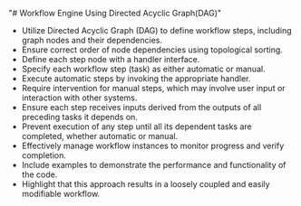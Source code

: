 "# Workflow Engine Using Directed Acyclic Graph(DAG)" 

- Utilize Directed Acyclic Graph (DAG) to define workflow steps, including graph nodes and their dependencies.
- Ensure correct order of node dependencies using topological sorting.
- Define each step node with a handler interface.
- Specify each workflow step (task) as either automatic or manual.
- Execute automatic steps by invoking the appropriate handler.
- Require intervention for manual steps, which may involve user input or interaction with other systems.
- Ensure each step receives inputs derived from the outputs of all preceding tasks it depends on.
- Prevent execution of any step until all its dependent tasks are completed, whether automatic or manual.
- Effectively manage workflow instances to monitor progress and verify completion.
- Include examples to demonstrate the performance and functionality of the code.
- Highlight that this approach results in a loosely coupled and easily modifiable workflow.
